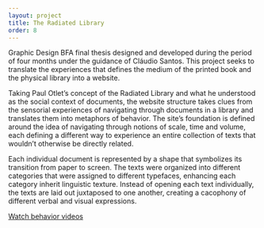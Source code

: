 ```yaml
---
layout: project
title: The Radiated Library
order: 8
---
```


Graphic Design BFA final thesis designed and developed during the period of four months under the guidance of Cláudio Santos. This project seeks to translate the experiences that defines the medium of the printed book and the physical library into a website.

Taking Paul Otlet’s concept of the Radiated Library and what he understood as the social context of documents, the website structure takes clues from the sensorial experiences of navigating through documents in a library and translates them into metaphors of behavior. The site’s foundation is defined around the idea of navigating through notions of scale, time and volume, each defining a different way to experience an entire collection of texts that wouldn’t otherwise be directly related.

Each individual document is represented by a shape that symbolizes its transition from paper to screen. The texts were organized into different categories that were assigned to different typefaces, enhancing each category inherit linguistic texture. Instead of opening each text individually, the texts are laid out juxtaposed to one another, creating a cacophony of different verbal and visual expressions.

<p class="specifications"><a target="_blank" href="https://vimeo.com/vitoretc">Watch behavior videos</a></p>